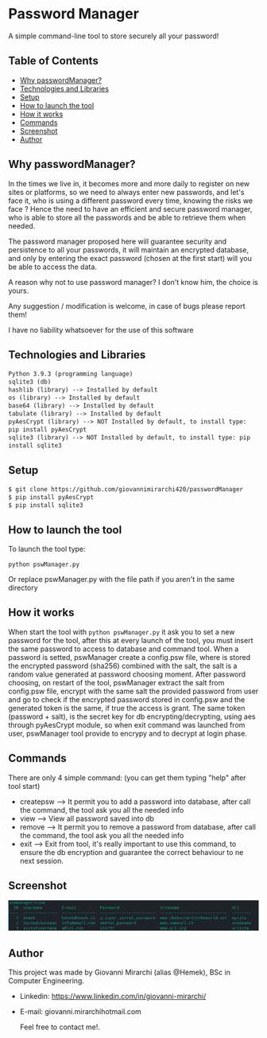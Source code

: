 # Password Manager

A simple command-line tool to store securely all your password!

## Table of Contents
* [Why passwordManager?](#why-passwordmanager?)
* [Technologies and Libraries](#technologies-and-libraries)
* [Setup](#setup)
* [How to launch the tool](#how-to-launch-the-tool)
* [How it works](#how-it-works)
* [Commands](#commands)
* [Screenshot](#screenshot)
* [Author](#author)

<!-- * [License](#license) -->

## Why passwordManager?

In the times we live in, it becomes more and more daily to register on new sites or platforms, so we need to always enter new passwords, and let's face it, who is using a different password every time, knowing the risks we face ?
Hence the need to have an efficient and secure password manager, who is able to store all the passwords and be able to retrieve them when needed.

The password manager proposed here will guarantee security and persistence to all your passwords, it will maintain an encrypted database, and only by entering the exact password (chosen at the first start) will you be able to access the data.

A reason why not to use password manager? I don't know him, the choice is yours.

Any suggestion / modification is welcome, in case of bugs please report them!

I have no liability whatsoever for the use of this software 

## Technologies and Libraries
```
Python 3.9.3 (programming language)
sqlite3 (db)
hashlib (library) --> Installed by default
os (library) --> Installed by default
base64 (library) --> Installed by default
tabulate (library) --> Installed by default
pyAesCrypt (library) --> NOT Installed by default, to install type: pip install pyAesCrypt
sqlite3 (library) --> NOT Installed by default, to install type: pip install sqlite3
```
## Setup
```
$ git clone https://github.com/giovannimirarchi420/passwordManager
$ pip install pyAesCrypt
$ pip install sqlite3
```

## How to launch the tool
To launch the tool type:
```
python pswManager.py
```
Or replace pswManager.py with the file path if you aren't in the same directory

## How it works

When start the tool with ```python pswManager.py``` it ask you to set a new password for the tool, after this at every launch of the tool, you must insert the same password to access to database and command tool.
When a password is setted, pswManager create a config.psw file, where is stored the encrypted password (sha256) combined with the salt, the salt is a random value generated at password choosing moment.
After password choosing, on restart of the tool, pswManager extract the salt from config.psw file, encrypt with the same salt the provided password from user and go to check if the encrypted password stored in config.psw and the generated token is the same, if true the access is grant.
The same token (password + salt), is the secret key for db encrypting/decrypting, using aes through pyAesCrypt module, so when exit command was launched from user, pswManager tool provide to encrypy and to decrypt at login phase.

## Commands

There are only 4 simple command: (you can get them typing "help" after tool start)

- createpsw --> It permit you to add a password into database, after call the command, the tool ask you all the needed info
- view --> View all password saved into db
- remove --> It permit you to remove a password from database, after call the command, the tool ask you all the needed info
- exit --> Exit from tool, it's really important to use this command, to ensure the db encryption and guarantee the correct behaviour to ne next session.

## Screenshot
![view-screen](./screenview.png)

## Author

This project was made by Giovanni Mirarchi (alias @Hemek), BSc in Computer Engineering.
- Linkedin: https://www.linkedin.com/in/giovanni-mirarchi/
- E-mail: giovanni.mirarchi<at>hotmail.com
  
  Feel free to contact me!.
